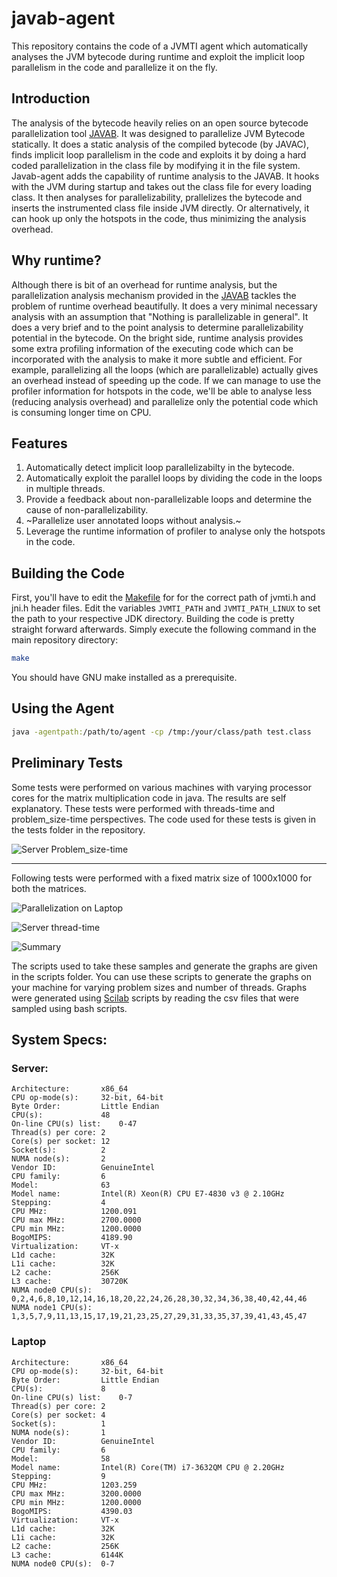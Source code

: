 # javab-agent
This repository contains the code of a JVMTI agent which automatically analyses the JVM bytecode during runtime and exploit the implicit loop parallelism in the code and parallelize it on the fly. 

## Introduction
The analysis of the bytecode heavily relies on an open source bytecode parallelization tool [JAVAB](http://www.aartbik.com/JAVAB/). It was designed to parallelize JVM Bytecode statically. It does a static analysis of the compiled bytecode (by JAVAC), finds implicit loop parallelism in the code and exploits it by doing a hard coded parallelization in the class file by modifying it in the file system. Javab-agent adds the capability of runtime analysis to the JAVAB. It hooks with the JVM during startup and takes out the class file for every loading class. It then analyses for parallelizability, prallelizes the bytecode and inserts the instrumented class file inside JVM directly. Or alternatively, it can hook up only the hotspots in the code, thus minimizing the analysis overhead.

## Why runtime?
Although there is bit of an overhead for runtime analysis, but the parallelization analysis mechanism provided in the [JAVAB](http://www.aartbik.com/JAVAB/) tackles the problem of runtime overhead beautifully. It does a very minimal necessary analysis with an assumption that "Nothing is parallelizable in general". It does a very brief and to the point analysis to determine parallelizability potential in the bytecode. 
On the bright side, runtime analysis provides some extra profiling information of the executing code which can be incorporated with the analysis to make it more subtle and efficient. For example, parallelizing all the loops (which are parallelizable) actually gives an overhead instead of speeding up the code. If we can manage to use the profiler information for hotspots in the code, we'll be able to analyse less (reducing analysis overhead) and parallelize only the potential code which is consuming longer time on CPU.

## Features
1. Automatically detect implicit loop parallelizabilty in the bytecode.
2. Automatically exploit the parallel loops by dividing the code in the loops in multiple threads. 
3. Provide a feedback about non-parallelizable loops and determine the cause of non-parallelizability.
4. ~Parallelize user annotated loops without analysis.~
5. Leverage the runtime information of profiler to analyse only the hotspots in the code.

## Building the Code
First, you'll have to edit the [Makefile](https://github.com/saqibahmed515/javab-agent/blob/master/Makefile) for for the correct path of jvmti.h and jni.h header files. Edit the variables `JVMTI_PATH` and `JVMTI_PATH_LINUX` to set the path to your respective JDK directory.
Building the code is pretty straight forward afterwards. Simply execute the following command in the main repository directory:
```Bash
make
```
You should have GNU make installed as a prerequisite.

## Using the Agent
```Bash
java -agentpath:/path/to/agent -cp /tmp:/your/class/path test.class
```
## Preliminary Tests

Some tests were performed on various machines with varying processor cores for the matrix multiplication code in java. The results are self explanatory. These tests were performed with threads-time and problem_size-time perspectives.
The code used for these tests is given in the tests folder in the repository.

![Server Problem_size-time](https://github.com/saqibahmed515/javab-agent/blob/master/48_threads_multi_dim.png)

____

Following tests were performed with a fixed matrix size of 1000x1000 for both the matrices.

![Parallelization on Laptop](https://github.com/saqibahmed515/javab-agent/blob/master/laptop_dev_jvm.png)

![Server thread-time](https://github.com/saqibahmed515/javab-agent/blob/master/server_dev_jvm.png)

![Summary](https://github.com/saqibahmed515/javab-agent/blob/master/summary_above_14_threads.png)

The scripts used to take these samples and generate the graphs are given in the scripts folder. You can use these scripts to generate the graphs on your machine for varying problem sizes and number of threads. Graphs were generated using [Scilab](https://www.scilab.org/) scripts by reading the csv files that were sampled using bash scripts.

## System Specs:

### Server:
```
Architecture:      	x86_64
CPU op-mode(s):    	32-bit, 64-bit
Byte Order:        	Little Endian
CPU(s):            	48
On-line CPU(s) list:   	0-47
Thread(s) per core:	2
Core(s) per socket:	12
Socket(s):         	2
NUMA node(s):      	2
Vendor ID:         	GenuineIntel
CPU family:        	6
Model:             	63
Model name:        	Intel(R) Xeon(R) CPU E7-4830 v3 @ 2.10GHz
Stepping:          	4
CPU MHz:           	1200.091
CPU max MHz:       	2700.0000
CPU min MHz:       	1200.0000
BogoMIPS:          	4189.90
Virtualization:    	VT-x
L1d cache:         	32K
L1i cache:         	32K
L2 cache:          	256K
L3 cache:          	30720K
NUMA node0 CPU(s): 	0,2,4,6,8,10,12,14,16,18,20,22,24,26,28,30,32,34,36,38,40,42,44,46
NUMA node1 CPU(s): 	1,3,5,7,9,11,13,15,17,19,21,23,25,27,29,31,33,35,37,39,41,43,45,47
```
### Laptop
```
Architecture:      	x86_64
CPU op-mode(s):    	32-bit, 64-bit
Byte Order:        	Little Endian
CPU(s):            	8
On-line CPU(s) list:   	0-7
Thread(s) per core:	2
Core(s) per socket:	4
Socket(s):         	1
NUMA node(s):      	1
Vendor ID:         	GenuineIntel
CPU family:        	6
Model:             	58
Model name:        	Intel(R) Core(TM) i7-3632QM CPU @ 2.20GHz
Stepping:          	9
CPU MHz:           	1203.259
CPU max MHz:       	3200.0000
CPU min MHz:       	1200.0000
BogoMIPS:          	4390.03
Virtualization:    	VT-x
L1d cache:         	32K
L1i cache:         	32K
L2 cache:          	256K
L3 cache:          	6144K
NUMA node0 CPU(s): 	0-7
```
